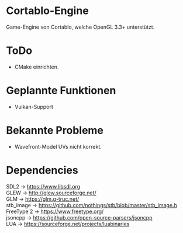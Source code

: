 # Cortablo-Engine
Game-Engine von Cortablo, welche OpenGL 3.3+ unterstützt.

# ToDo
- CMake einrichten.

# Geplannte Funktionen
- Vulkan-Support<br>

# Bekannte Probleme
- Wavefront-Model UVs nicht korrekt.

# Dependencies
SDL2 -> https://www.libsdl.org<br>
GLEW -> http://glew.sourceforge.net/<br>
GLM -> https://glm.g-truc.net/<br>
stb_image -> https://github.com/nothings/stb/blob/master/stb_image.h<br>
FreeType 2 -> https://www.freetype.org/<br>
jsoncpp -> https://github.com/open-source-parsers/jsoncpp<br>
LUA -> https://sourceforge.net/projects/luabinaries<br>
